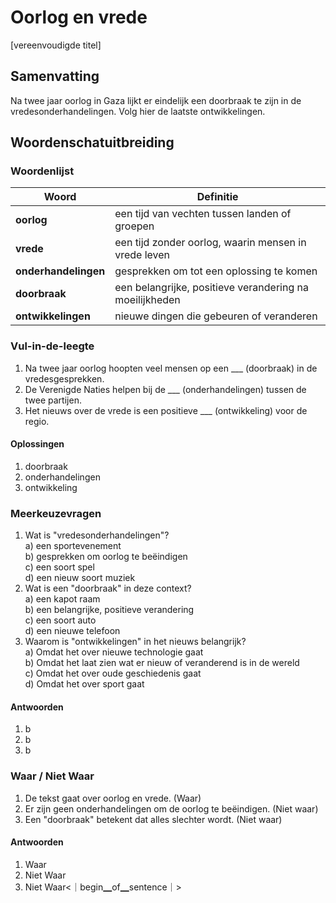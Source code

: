 # Oorlog en vrede
[vereenvoudigde titel]

## Samenvatting
Na twee jaar oorlog in Gaza lijkt er eindelijk een doorbraak te zijn in de vredesonderhandelingen. Volg hier de laatste ontwikkelingen.

## Woordenschatuitbreiding

### Woordenlijst

| Woord | Definitie |
|-------|-----------|
| **oorlog** | een tijd van vechten tussen landen of groepen |
| **vrede** | een tijd zonder oorlog, waarin mensen in vrede leven |
| **onderhandelingen** | gesprekken om tot een oplossing te komen |
| **doorbraak** | een belangrijke, positieve verandering na moeilijkheden |
| **ontwikkelingen** | nieuwe dingen die gebeuren of veranderen |

### Vul-in-de-leegte
1. Na twee jaar oorlog hoopten veel mensen op een ___ (doorbraak) in de vredesgesprekken.
2. De Verenigde Naties helpen bij de ___ (onderhandelingen) tussen de twee partijen.
3. Het nieuws over de vrede is een positieve ___ (ontwikkeling) voor de regio.

#### Oplossingen
1. doorbraak
2. onderhandelingen
3. ontwikkeling

### Meerkeuzevragen
1. Wat is "vredesonderhandelingen"?  
a) een sportevenement  
b) gesprekken om oorlog te beëindigen  
c) een soort spel  
d) een nieuw soort muziek  
2. Wat is een "doorbraak" in deze context?  
a) een kapot raam  
b) een belangrijke, positieve verandering  
c) een soort auto  
d) een nieuwe telefoon  
3. Waarom is "ontwikkelingen" in het nieuws belangrijk?  
a) Omdat het over nieuwe technologie gaat  
b) Omdat het laat zien wat er nieuw of veranderend is in de wereld  
c) Omdat het over oude geschiedenis gaat  
d) Omdat het over sport gaat  

#### Antwoorden
1. b
2. b
3. b

### Waar / Niet Waar
1. De tekst gaat over oorlog en vrede. (Waar)
2. Er zijn geen onderhandelingen om de oorlog te beëindigen. (Niet waar)
3. Een "doorbraak" betekent dat alles slechter wordt. (Niet waar)

#### Antwoorden
1. Waar
2. Niet Waar
3. Niet Waar<｜begin▁of▁sentence｜>